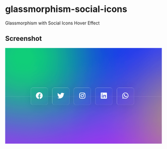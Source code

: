 # glassmorphism-social-icons
 Glassmorphism with Social Icons Hover Effect

 ## Screenshot
 <img src="assets/images/glassmorphism-social-icons-screenshot.png" alt="glassmorphism-social-icons-with-hover-effects">

